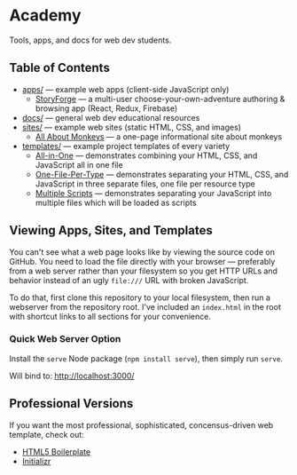 # Academy

Tools, apps, and docs for web dev students.

## Table of Contents

* [apps/](apps/) &mdash; example web apps (client-side JavaScript only)
    * [StoryForge](apps/storyforge) &mdash; a multi-user choose-your-own-adventure authoring & browsing app (React, Redux, Firebase)
* [docs/](docs/) &mdash; general web dev educational resources
* [sites/](sites/) &mdash; example web sites (static HTML, CSS, and images)
    * [All About Monkeys](sites/monkeys/) &mdash; a one-page informational site about monkeys
* [templates/](templates/) &mdash; example project templates of every variety
    * [All-in-One](templates/all-in-one/) &mdash; demonstrates combining your HTML, CSS, and JavaScript all in one file
    * [One-File-Per-Type](templates/one-file-per-type/) &mdash; demonstrates separating your HTML, CSS, and JavaScript in three separate files, one file per resource type
    * [Multiple Scripts](templates/multiple-scripts/) &mdash; demonstrates separating your JavaScript into multiple files which will be loaded as scripts
    
## Viewing Apps, Sites, and Templates

You can't see what a web page looks like by viewing the source code on GitHub.
You need to load the file directly with your browser &mdash; preferably from a web server rather than your filesystem so you get HTTP URLs and behavior instead of an ugly `file:///` URL with broken JavaScript.

To do that, first clone this repository to your local filesystem, then run a webserver from the repository root.
I've included an `index.html` in the root with shortcut links to all sections for your convenience.

### Quick Web Server Option

Install the `serve` Node package (`npm install serve`), then simply run `serve`.

Will bind to: [http://localhost:3000/](http://localhost:3000/)

## Professional Versions

If you want the most professional, sophisticated, concensus-driven web template, check out:

* [HTML5 Boilerplate](https://html5boilerplate.com/)
* [Initializr](http://www.initializr.com/)
